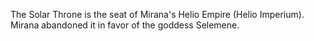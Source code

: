 The Solar Throne is the seat of  Mirana's Helio Empire (Helio Imperium). Mirana abandoned it in favor of the goddess Selemene.